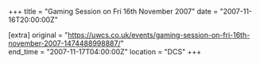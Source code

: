 +++
title = "Gaming Session on Fri 16th November 2007"
date = "2007-11-16T20:00:00Z"

[extra]
original = "https://uwcs.co.uk/events/gaming-session-on-fri-16th-november-2007-1474488998887/"    
end_time = "2007-11-17T04:00:00Z"
location = "DCS"
+++



